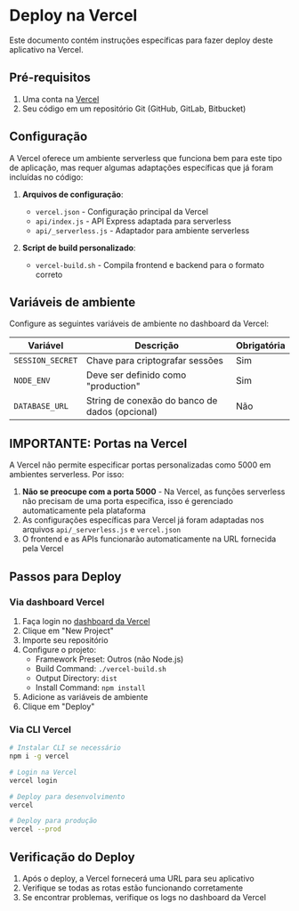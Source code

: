 # Deploy na Vercel

Este documento contém instruções específicas para fazer deploy deste aplicativo na Vercel.

## Pré-requisitos

1. Uma conta na [Vercel](https://vercel.com)
2. Seu código em um repositório Git (GitHub, GitLab, Bitbucket)

## Configuração

A Vercel oferece um ambiente serverless que funciona bem para este tipo de aplicação, mas requer algumas adaptações específicas que já foram incluídas no código:

1. **Arquivos de configuração**:
   - `vercel.json` - Configuração principal da Vercel
   - `api/index.js` - API Express adaptada para serverless
   - `api/_serverless.js` - Adaptador para ambiente serverless

2. **Script de build personalizado**:
   - `vercel-build.sh` - Compila frontend e backend para o formato correto

## Variáveis de ambiente

Configure as seguintes variáveis de ambiente no dashboard da Vercel:

| Variável | Descrição | Obrigatória |
|----------|-----------|-------------|
| `SESSION_SECRET` | Chave para criptografar sessões | Sim |
| `NODE_ENV` | Deve ser definido como "production" | Sim |
| `DATABASE_URL` | String de conexão do banco de dados (opcional) | Não |

## IMPORTANTE: Portas na Vercel

A Vercel não permite especificar portas personalizadas como 5000 em ambientes serverless. Por isso:

1. **Não se preocupe com a porta 5000** - Na Vercel, as funções serverless não precisam de uma porta específica, isso é gerenciado automaticamente pela plataforma
2. As configurações específicas para Vercel já foram adaptadas nos arquivos `api/_serverless.js` e `vercel.json`
3. O frontend e as APIs funcionarão automaticamente na URL fornecida pela Vercel

## Passos para Deploy

### Via dashboard Vercel

1. Faça login no [dashboard da Vercel](https://vercel.com/dashboard)
2. Clique em "New Project"
3. Importe seu repositório
4. Configure o projeto:
   - Framework Preset: Outros (não Node.js)
   - Build Command: `./vercel-build.sh`
   - Output Directory: `dist`
   - Install Command: `npm install`
5. Adicione as variáveis de ambiente
6. Clique em "Deploy"

### Via CLI Vercel

```bash
# Instalar CLI se necessário
npm i -g vercel

# Login na Vercel
vercel login

# Deploy para desenvolvimento
vercel

# Deploy para produção
vercel --prod
```

## Verificação do Deploy

1. Após o deploy, a Vercel fornecerá uma URL para seu aplicativo
2. Verifique se todas as rotas estão funcionando corretamente
3. Se encontrar problemas, verifique os logs no dashboard da Vercel